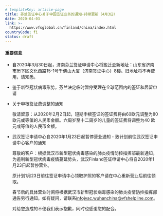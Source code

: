 ```yaml
---
# templateKey: article-page
title: 芬兰签证中心关于中国签证业务的通知-持续更新（4月3日）
date: 2020-04-03
link: >-
  https://www.vfsglobal.cn/finland/china/index.html
countryCode: fi
status: draft
---
```

<div class="content_div">

#### 重要信息

*   <span class="semibold">自2020年3月30日起，济南芬兰签证申请中心将搬迁至新地址：山东省济南市历下区文化西路15-1号千佛山大厦（济南签证中心）8楼。旧地址将不再使用，请知悉。</span>
*   <span class="semibold">鉴于新型冠状病毒形势，芬兰决定临时暂停受理在全球范围内的签证和居留申请</span>
*   <span class="semibold">关于申根签证费调整的通知</span>

    敬请留意：从2020年2月2日起，短期申根签证的签证费将由60欧元调整为80欧元或等值的人民币金额。六周岁至十二周岁的儿童的签证费将调整为40 欧元或等值的人民币金额。

*   <span class="semibold">武汉签证申请中心自2020年1月23日起暂停营业通知 - 致计划前往武汉签证申请中心客户的通知</span>

    尊敬的客户：根据武汉市新型冠状病毒感染的肺炎疫情防控指挥部最新通知，为遏制新型冠状病毒疫情蔓延势头，武汉Finland签证申请中心将自2020年1月23日起暂停营业。

    原计划1月23日前往签证申请中心领取护照的客户请在中心重新营业后前往领取。

    春节后的具体营业时间将根据武汉市新型冠状病毒感染的肺炎疫情防控指挥部通告另行通知。如有疑问，请联系[infojvac.wuhanchina@vfshelpline.com](mailto:infojvac.wuhanchina@vfshelpline.com)。

    对给您造成的不便我们表示抱歉，同时也感谢您的配合。

</div>

